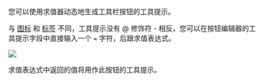 您可以使用求值器动态地生成工具栏按钮的工具提示。

与 [图标](icons.zh.md) 和 [标签](labels.zh.md) 不同，工具提示没有 @ 修饰符 - 相反，您可以在按钮编辑器的工具提示字段中直接输入一个 `=` 字符，后跟求值表达式。

![](page>standard_variables&nodate&nouser&nofooter)

求值表达式中返回的值将用作此按钮的工具提示。